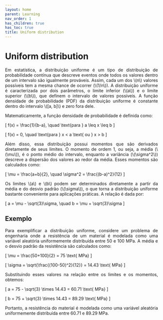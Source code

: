 ```yaml
---
layout: home
parent: Learning
nav_order: 1
has_children: true
has_toc: true
title: Uniform distribution
---
```


<!--Don't delete ths script-->
<script src = "https://polyfill.io/v3/polyfill.min.js?features=es6"></script>
<script id = "MathJax-script" async src="https://cdn.jsdelivr.net/npm/mathjax@3/es5/tex-mml-chtml.js"></script>
<!--Don't delete ths script-->

<h1>Uniform distribution</h1>

<p align="justify">Em estatística, a distribuição uniforme é um tipo de distribuição de probabilidade contínua que descreve eventos onde todos os valores dentro de um intervalo são igualmente prováveis. Assim, cada um dos \(n\) valores possíveis tem a mesma chance de ocorrer (\(1/n\)). A distribuição uniforme é caracterizada por dois parâmetros, o limite inferior (\(a\)) e o limite superior (\(b\)), que definem o intervalo de valores possíveis. A função densidade de probabilidade (PDF) da distribuição uniforme é constante dentro do intervalo \([a, b]\) e zero fora dele.</p>

<p align="justify">Matematicamente, a função densidade de probabilidade é definida como:</p>

\[
f(x) = \frac{1}{b-a}, \quad \text{para } a \leq x \leq b
\]

\[
f(x) = 0, \quad \text{para } x < a \text{ ou } x > b
\]

<p align="justify">Além disso, essa distribuição possui momentos que são derivados diretamente de seus limites. O momento de ordem 1, ou seja, a média (\(\mu\)), é o ponto médio do intervalo, enquanto a variância (\(\sigma^2\)) descreve a dispersão dos valores ao redor da média. Esses momentos são calculados como:</p>

\[
\mu = \frac{a+b}{2}, \quad \sigma^2 = \frac{(b-a)^2}{12}
\]

<p align="justify">Os limites \(a\) e \(b\) podem ser determinados diretamente a partir da média e do desvio padrão (\(\sigma\)), o que torna a distribuição uniforme bastante conveniente para aplicações práticas. A relação é dada por:</p>

\[
a = \mu - \sqrt{3}\sigma, \quad b = \mu + \sqrt{3}\sigma
\]

<h2> Exemplo </h2>

<p align="justify">Para exemplificar a distribuição uniforme, considere um problema de engenharia onde a resistência de um material é modelada como uma variável aleatória uniformemente distribuída entre 50 e 100 MPa. A média e o desvio padrão da resistência são calculados como:</p>

\[
\mu = \frac{50+100}{2} = 75 \text{ MPa}
\]

\[
\sigma = \sqrt{\frac{(100-50)^2}{12}} = 14.43 \text{ MPa}
\]

<p align="justify">Substituindo esses valores na relação entre os limites e os momentos, obtemos:</p>

\[
a = 75 - \sqrt{3} \times 14.43 = 60.71 \text{ MPa}
\]

\[
b = 75 + \sqrt{3} \times 14.43 = 89.29 \text{ MPa}
\]

<p align="justify">Portanto, a resistência do material é modelada como uma variável aleatória uniformemente distribuída entre 60.71 e 89.29 MPa.</p>